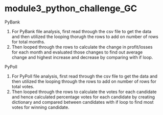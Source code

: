 # module3_python_challenge_GC

PyBank
1. For PyBank file analysis, first read through the csv file to get the data and then utilized the looping thorugh the rows to add on number of rows for total months.
2. Then looped through the rows to calculate the change in profit/losses for each month and evaluated those changes to find out average change and highest increase and decrease by comparing with if loop.


PyPoll
1. For PyPoll file analysis, first read through the csv file to get the data and then utilized the looping through the rows to add on number of rows for total votes.
2. Then looped through the rows to calculate the votes for each candidate and hence calculated percentage votes for each candidate by creating dictionary and compared between candidates with if loop to find most votes for winning candidate.
